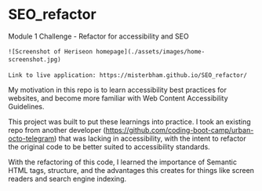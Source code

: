 # SEO_refactor

Module 1 Challenge - Refactor for accessibility and SEO

    ![Screenshot of Heriseon homepage](./assets/images/home-screenshot.jpg)

    Link to live application: https://misterbham.github.io/SEO_refactor/

My motivation in this repo is to learn accessibility best practices for websites, and become more familiar with Web Content Accessibility Guidelines.

This project was built to put these learnings into practice. I took an existing repo from another developer (https://github.com/coding-boot-camp/urban-octo-telegram) that was lacking in accessibility, with the intent to refactor the original code to be better suited to accessibility standards.

With the refactoring of this code, I learned the importance of Semantic HTML tags, structure, and the advantages this creates for things like screen readers and search engine indexing.
